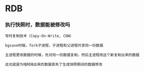 # RDB

### 执行快照时，数据能被修改吗
```
写时复制技术（Copy-On-Write, COW）

bgsave时候，fork子进程，子进程和父进程共享同一份数据

主进程更改数据的时候，先对同一份数据复制，然后主进程改这个新复制出来的数据

这也就是为啥RDB出来的数据丢失了生成快照期间的数据修改
```
